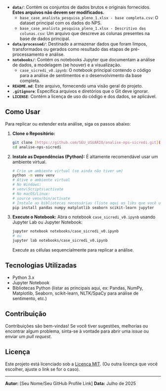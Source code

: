 * **`data/`**: Contém os conjuntos de dados brutos e originais fornecidos. **Estes arquivos não devem ser modificados.**
    * `base_case_analista_pesquisa_pleno_1.xlsx - base completa.csv`: O dataset principal com os dados do NPS.
    * `base_case_analista_pesquisa_pleno_1.xlsx - Descritivo das colunas.csv`: Um arquivo que descreve as colunas presentes na base de dados principal.
* **`data/processed/`**: Destinado a armazenar dados que foram limpos, transformados ou gerados como resultado das etapas de pré-processamento e análise.
* **`notebooks/`**: Contém os notebooks Jupyter que documentam a análise de dados, a modelagem (se houver) e a visualização.
    * `case_sicredi_v0.ipynb`: O notebook principal contendo o código para a análise de sentimentos e o desenvolvimento da base completa.
* **`README.md`**: Este arquivo, fornecendo uma visão geral do projeto.
* **`.gitignore`**: Especifica arquivos e diretórios que o Git deve ignorar.
* **`LICENSE`**: Contém a licença de uso do código e dos dados, se aplicável.

## Como Usar

Para replicar ou estender esta análise, siga os passos abaixo:

1.  **Clone o Repositório:**
    ```bash
    git clone [https://github.com/SEU_USUARIO/analise-nps-sicredi.git](https://github.com/SEU_USUARIO/analise-nps-sicredi.git) # Substitua SEU_USUARIO e analise-nps-sicredi
    cd analise-nps-sicredi
    ```

2.  **Instale as Dependências (Python):**
    É altamente recomendável usar um ambiente virtual.
    ```bash
    # Crie um ambiente virtual (se ainda não tiver um)
    python -m venv venv
    # Ative o ambiente virtual
    # No Windows:
    # venv\Scripts\activate
    # No macOS/Linux:
    # source venv/bin/activate
    # Instale as bibliotecas necessárias (liste aqui as libs que você usou no notebook, ex: pandas, numpy, scikit-learn, matplotlib, seaborn, etc.)
    pip install pandas numpy matplotlib seaborn scikit-learn jupyter
    ```

3.  **Execute o Notebook:**
    Abra o notebook `case_sicredi_v0.ipynb` usando Jupyter Lab ou Jupyter Notebook:
    ```bash
    jupyter notebook notebooks/case_sicredi_v0.ipynb
    # ou
    jupyter lab notebooks/case_sicredi_v0.ipynb
    ```
    Execute as células sequencialmente para replicar a análise.

## Tecnologias Utilizadas

* Python 3.x
* Jupyter Notebook
* Bibliotecas Python (listar as principais aqui, ex: Pandas, NumPy, Matplotlib, Seaborn, scikit-learn, NLTK/SpaCy para análise de sentimento, etc.)

## Contribuição

Contribuições são bem-vindas! Se você tiver sugestões, melhorias ou encontrar algum problema, sinta-se à vontade para abrir uma *issue* ou enviar um *pull request*.

## Licença

Este projeto está licenciado sob a [Licença MIT](LICENSE). (Ou outra licença que você escolher, ajuste o link se for o caso).

---

**Autor:** [Seu Nome/Seu GitHub Profile Link]
**Data:** Julho de 2025
